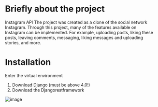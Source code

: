 # Briefly about the project
Instagram API
The project was created as a clone of the social network Instagram. Through this project, many of the features available on Instagram can be implemented. For example, uploading posts, liking these posts, leaving comments, messaging, liking messages and uploading stories, and more.

# Installation

Enter the virtual environment

1. Download Django (must be above 4.0!)
2. Download the Djangorestframework

![image](https://user-images.githubusercontent.com/88030420/161393805-6fee57c8-56e2-4bda-b8c1-56cf9c2f0dbb.png)
